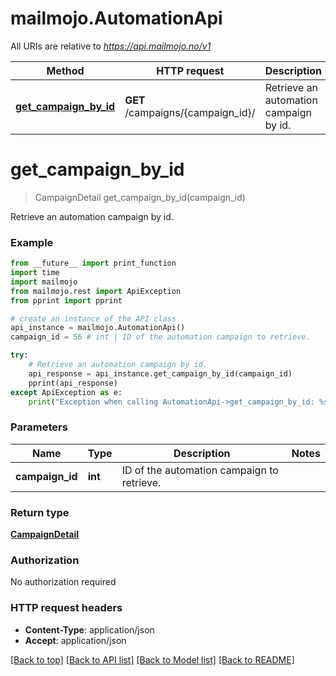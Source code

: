# mailmojo.AutomationApi

All URIs are relative to *https://api.mailmojo.no/v1*

Method | HTTP request | Description
------------- | ------------- | -------------
[**get_campaign_by_id**](AutomationApi.md#get_campaign_by_id) | **GET** /campaigns/{campaign_id}/ | Retrieve an automation campaign by id.


# **get_campaign_by_id**
> CampaignDetail get_campaign_by_id(campaign_id)

Retrieve an automation campaign by id.

### Example
```python
from __future__ import print_function
import time
import mailmojo
from mailmojo.rest import ApiException
from pprint import pprint

# create an instance of the API class
api_instance = mailmojo.AutomationApi()
campaign_id = 56 # int | ID of the automation campaign to retrieve.

try:
    # Retrieve an automation campaign by id.
    api_response = api_instance.get_campaign_by_id(campaign_id)
    pprint(api_response)
except ApiException as e:
    print("Exception when calling AutomationApi->get_campaign_by_id: %s\n" % e)
```

### Parameters

Name | Type | Description  | Notes
------------- | ------------- | ------------- | -------------
 **campaign_id** | **int**| ID of the automation campaign to retrieve. | 

### Return type

[**CampaignDetail**](CampaignDetail.md)

### Authorization

No authorization required

### HTTP request headers

 - **Content-Type**: application/json
 - **Accept**: application/json

[[Back to top]](#) [[Back to API list]](../README.md#documentation-for-api-endpoints) [[Back to Model list]](../README.md#documentation-for-models) [[Back to README]](../README.md)

